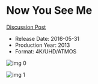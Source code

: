 # Now You See Me

[Discussion Post](https://www.avsforum.com/threads/bass-eq-for-filtered-movies.2995212/post-56775552)

* Release Date: 2016-05-31
* Production Year: 2013
* Format: 4K/UHD/ATMOS

![img 0](https://fanart.tv/fanart/movies/75656/moviethumb/now-you-see-me-526ff16032fef.jpg)

![img 1](https://i.imgur.com/dvCJPzv.png)


